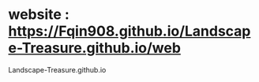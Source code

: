# website : https://Fqin908.github.io/Landscape-Treasure.github.io/web 
Landscape-Treasure.github.io
